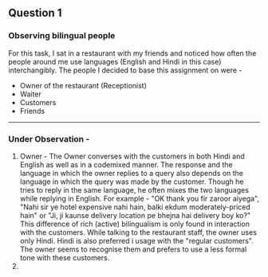 ## Question 1 

### Observing bilingual people

For this task, I sat in a restaurant with my friends and noticed how often the people around me use languages (English and Hindi in this case)
interchangibly. The people I decided to base this assignment on were -
* Owner of the restaurant (Receptionist)
* Waiter 
* Customers
* Friends

---

### Under Observation -
1. Owner -  The Owner converses with the customers in both Hindi and English as well as in a codemixed manner. The response and the language in which the owner replies to a query also depends on the language in which the query was made by the customer. Though he tries to reply in the same language, he often mixes the two languages while replying in English. For example - "OK thank you fir zaroor aiyega", "Nahi sir ye hotel expensive nahi hain, balki ekdum moderately-priced hain"  or "Ji, ji kaunse delivery location pe bhejna hai delivery boy ko?" This difference of rich (active) bilingualism is only found in interaction with the customers. While talking to the restaurant staff, the owner uses only Hindi. Hindi is also preferred i usage with the "regular customers". The owner seems to recognise them and prefers to use a less formal tone with these customers.
2. 
